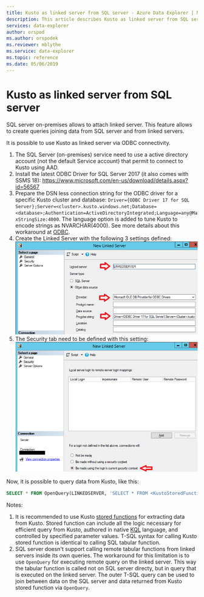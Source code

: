 ```yaml
---
title: Kusto as linked server from SQL server - Azure Data Explorer | Microsoft Docs
description: This article describes Kusto as linked server from SQL server in Azure Data Explorer.
services: data-explorer
author: orspod
ms.author: orspodek
ms.reviewer: mblythe
ms.service: data-explorer
ms.topic: reference
ms.date: 05/06/2019
---
```

# Kusto as linked server from SQL server

SQL server on-premises allows to attach linked server. This feature allows to create queries joining data from SQL server and from linked servers.

It is possible to use Kusto as linked server via ODBC connectivity.

1. The SQL Server (on-premises) service need to use a active directory account (not the default Service account) that permit to connect to Kusto using AAD.
2. Install the latest ODBC Driver for SQL Server 2017 (it also comes with SSMS 18): https://www.microsoft.com/en-us/download/details.aspx?id=56567
3. Prepare the DSN less connection string for the ODBC driver for a specific Kusto cluster and database: `Driver={ODBC Driver 17 for SQL Server};Server=<cluster>.kusto.windows.net;Database=<database>;Authentication=ActiveDirectoryIntegrated;Language=any@MaxStringSize:4000`. The language option is added to tune Kusto to encode strings as NVARCHAR(4000). See more details about this workaround at [ODBC](./clients.md#odbc).
4. Create the Linked Server with the following 3 settings defined: ![alt text](../images/linkedserverconnection.png "linked server connection")
5. The Security tab need to be defined with this setting: ![alt text](../images/linkedserverlogin.png "linked server login")

Now, it is possible to query data from Kusto, like this:
```sql
SELECT * FROM OpenQuery(LINKEDSERVER, 'SELECT * FROM <KustoStoredFunction>[(<Parameters>)]')
```

Notes:
1. It is recommended to use Kusto [stored functions](../../query/schema-entities/stored-functions.md) for extracting data from Kusto. Stored function can include all the logic necessary for efficient query from Kusto, authored in native [KQL](../../query/index.md) language, and controlled by specified parameter values. T-SQL syntax for calling Kusto stored function is identical to calling SQL tabular function.
2. SQL server doesn't support calling remote tabular functions from linked servers inside its own queries. The workaround for this limitation is to use `OpenQuery` for executing remote query on the linked server. This way the tabular function is called not on SQL server directy, but in query that is executed on the linked server. The outer T-SQL query can be used to join between data on the SQL server and data returned from Kusto stored function via `OpenQuery`.